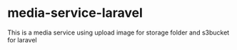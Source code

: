 # media-service-laravel
This is a media service using upload image for storage folder and s3bucket for laravel
